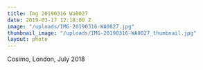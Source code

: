 ```yaml
---
title: Img 20190316 Wa0027
date: 2019-03-17 12:18:00 Z
image: "/uploads/IMG-20190316-WA0027.jpg"
thumbnail_image: "/uploads/IMG-20190316-WA0027_thumbnail.jpg"
layout: photo
---
```


Cosimo, London, July 2018